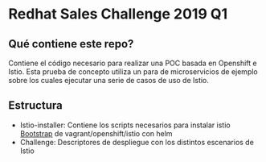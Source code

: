 # Redhat Sales Challenge 2019 Q1

## Qué contiene este repo?
Contiene el código necesario para realizar una POC basada en Openshift e Istio. Esta prueba de concepto utiliza un para de microservicios de ejemplo sobre los cuales ejecutar una serie de casos de uso de Istio.

## Estructura
- Istio-installer: Contiene los scripts necesarios para instalar istio [Bootstrap](istio-installer/vagrant/VAGRANT-BOOTSTRAP.md) de vagrant/openshift/istio con helm
- Challenge: Descriptores de despliegue con los distintos escenarios de Istio